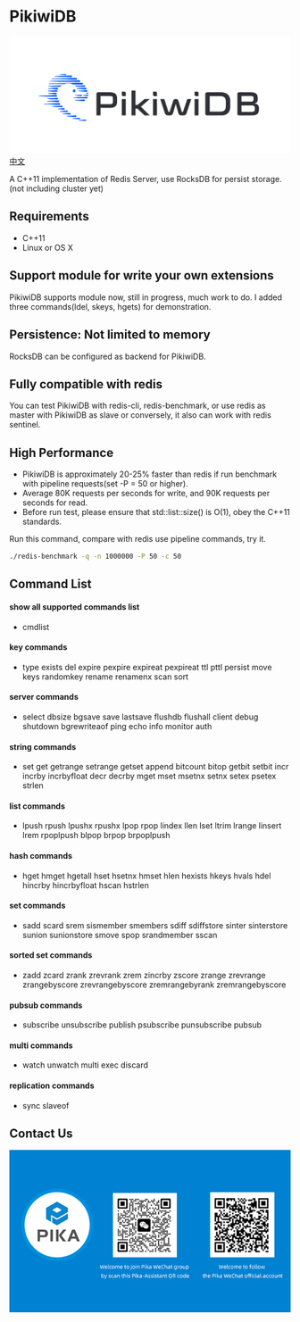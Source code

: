 # PikiwiDB
![](docs/images/pikiwidb-logo.png)
[中文](README_CN.md)

A C++11 implementation of Redis Server, use RocksDB for persist storage.(not including cluster yet)

## Requirements
* C++11
* Linux or OS X

## Support module for write your own extensions
 PikiwiDB supports module now, still in progress, much work to do.
 I added three commands(ldel, skeys, hgets) for demonstration.

## Persistence: Not limited to memory
 RocksDB can be configured as backend for PikiwiDB.

## Fully compatible with redis
 You can test PikiwiDB with redis-cli, redis-benchmark, or use redis as master with PikiwiDB as slave or conversely, it also can work with redis sentinel.

## High Performance
- PikiwiDB is approximately 20-25% faster than redis if run benchmark with pipeline requests(set -P = 50 or higher).
- Average 80K requests per seconds for write, and 90K requests per seconds for read.
- Before run test, please ensure that std::list::size() is O(1), obey the C++11 standards.

Run this command, compare with redis use pipeline commands, try it.
```bash
./redis-benchmark -q -n 1000000 -P 50 -c 50
```

## Command List
#### show all supported commands list
- cmdlist

#### key commands
- type exists del expire pexpire expireat pexpireat ttl pttl persist move keys randomkey rename renamenx scan sort

#### server commands
- select dbsize bgsave save lastsave flushdb flushall client debug shutdown bgrewriteaof ping echo info monitor auth

#### string commands
- set get getrange setrange getset append bitcount bitop getbit setbit incr incrby incrbyfloat decr decrby mget mset msetnx setnx setex psetex strlen

#### list commands
- lpush rpush lpushx rpushx lpop rpop lindex llen lset ltrim lrange linsert lrem rpoplpush blpop brpop brpoplpush

#### hash commands
- hget hmget hgetall hset hsetnx hmset hlen hexists hkeys hvals hdel hincrby hincrbyfloat hscan hstrlen

#### set commands
- sadd scard srem sismember smembers sdiff sdiffstore sinter sinterstore sunion sunionstore smove spop srandmember sscan

#### sorted set commands
- zadd zcard zrank zrevrank zrem zincrby zscore zrange zrevrange zrangebyscore zrevrangebyscore zremrangebyrank zremrangebyscore

#### pubsub commands
- subscribe unsubscribe publish psubscribe punsubscribe pubsub

#### multi commands
- watch unwatch multi exec discard

#### replication commands
- sync slaveof

## Contact Us

![](docs/images/pikiwidb-wechat.png)

